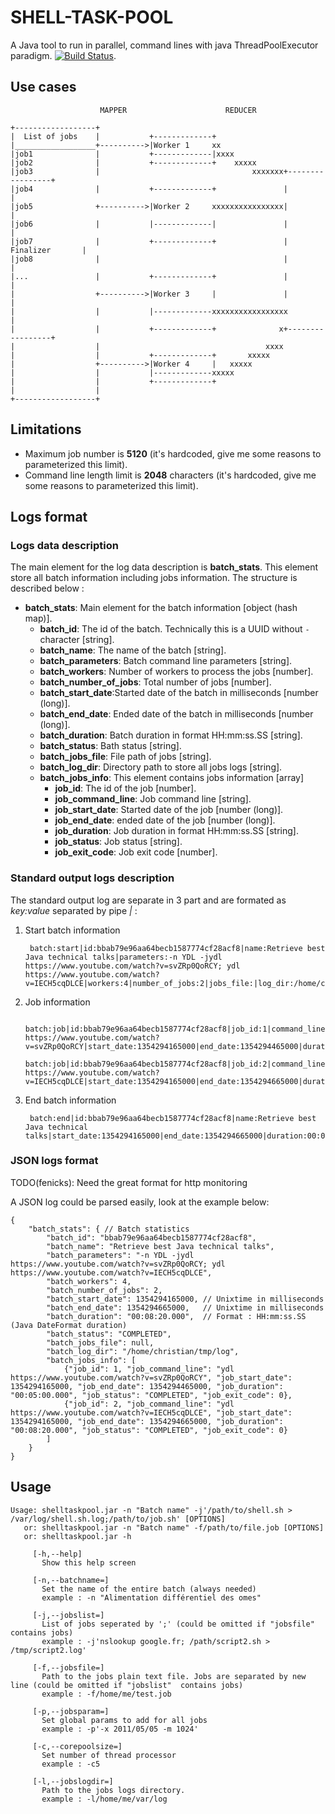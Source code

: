 # SHELL-TASK-POOL

A Java tool to run in parallel, command lines with java ThreadPoolExecutor paradigm. [![Build Status](https://secure.travis-ci.org/fenicks/shell-task-pool.png?branch=master)](http://travis-ci.org/fenicks/shell-task-pool).

## Use cases

                        MAPPER                      REDUCER

    +------------------+
    |  List of jobs    |           +-------------+
    |__________________+---------->|Worker 1     xx
    |job1              |           +-------------|xxxx
    |job2              |           +-------------+    xxxxx
    |job3              |                                  xxxxxxx+-----------------+
    |job4              |           +-------------+               |                 |
    |job5              +---------->|Worker 2     xxxxxxxxxxxxxxxx|                 |
    |job6              |           |-------------|               |                 |
    |job7              |           +-------------+               | Finalizer       |
    |job8              |                                         |                 |
    |...               |           +-------------+               |                 |
    |                  +---------->|Worker 3     |               |                 |
    |                  |           |-------------xxxxxxxxxxxxxxxxx                 |
    |                  |           +-------------+              x+-----------------+
    |                  |                                     xxxx
    |                  |           +-------------+       xxxxx
    |                  +---------->|Worker 4     |   xxxxx
    |                  |           |-------------xxxxx
    |                  |           +-------------+
    |                  |
    +------------------+

## Limitations
* Maximum job number is **5120** (it's hardcoded, give me some reasons to parameterized this limit).
* Command line length limit is **2048** characters (it's hardcoded, give me some reasons to parameterized this limit).

## Logs format
### Logs data description
The main element for the log data description is **batch\_stats**. This element store all batch information including jobs information.
The structure is described below :

* **batch\_stats**: Main element for the batch information [object (hash map)].
    * **batch\_id**: The id of the batch. Technically this is a UUID without `-` character [string].
    * **batch\_name**: The name of the batch [string].
    * **batch\_parameters**: Batch command line parameters [string].
    * **batch\_workers**: Number of workers to process the jobs [number].
    * **batch\_number\_of\_jobs**: Total number of jobs [number].
    * **batch\_start\_date**:Started date of the batch in milliseconds [number (long)].
    * **batch\_end\_date**: Ended date of the batch in milliseconds [number (long)].
    * **batch\_duration**: Batch duration in format HH:mm:ss.SS [string].
    * **batch\_status**: Bath status [string].
    * **batch\_jobs\_file**: File path of jobs [string].
    * **batch\_log\_dir**: Directory path to store all jobs logs [string].
    * **batch\_jobs\_info**: This element contains jobs information [array]
        * **job\_id**: The id of the job [number].
        * **job\_command\_line**: Job command line [string].
        * **job\_start\_date**: Started date of the job [number (long)].
        * **job\_end\_date**: ended date of the job [number (long)].
        * **job\_duration**: Job duration in format HH:mm:ss.SS [string].
        * **job\_status**: Job status [string].
        * **job\_exit\_code**: Job exit code [number].

### Standard output logs description
The standard output log are separate in 3 part and are formated as *key:value* separated by pipe *|* :

1. Start batch information

        batch:start|id:bbab79e96aa64becb1587774cf28acf8|name:Retrieve best Java technical talks|parameters:-n YDL -jydl https://www.youtube.com/watch?v=svZRp0QoRCY; ydl https://www.youtube.com/watch?v=IECH5cqDLCE|workers:4|number_of_jobs:2|jobs_file:|log_dir:/home/christian/tmp/log|start_date:1354294165000|status:STARTED


2. Job information

        batch:job|id:bbab79e96aa64becb1587774cf28acf8|job_id:1|command_line:ydl https://www.youtube.com/watch?v=svZRp0QoRCY|start_date:1354294165000|end_date:1354294465000|duration:00:05:00.000|status:COMPLETED|exit_code:0
        batch:job|id:bbab79e96aa64becb1587774cf28acf8|job_id:2|command_line:ydl https://www.youtube.com/watch?v=IECH5cqDLCE|start_date:1354294165000|end_date:1354294665000|duration:00:08:20.000|status:COMPLETED|exit_code:0


3. End batch information


        batch:end|id:bbab79e96aa64becb1587774cf28acf8|name:Retrieve best Java technical talks|start_date:1354294165000|end_date:1354294665000|duration:00:08:20.000|status:COMPLETED


### JSON logs format

TODO(fenicks): Need the great format for http monitoring

A JSON log could be parsed easily, look at the example below:

    {
        "batch_stats": { // Batch statistics
            "batch_id": "bbab79e96aa64becb1587774cf28acf8",
            "batch_name": "Retrieve best Java technical talks",
            "batch_parameters": "-n YDL -jydl https://www.youtube.com/watch?v=svZRp0QoRCY; ydl https://www.youtube.com/watch?v=IECH5cqDLCE",
            "batch_workers": 4,
            "batch_number_of_jobs": 2,
            "batch_start_date": 1354294165000, // Unixtime in milliseconds
            "batch_end_date": 1354294665000,   // Unixtime in milliseconds
            "batch_duration": "00:08:20.000",  // Format : HH:mm:ss.SS (Java DateFormat duration)
            "batch_status": "COMPLETED",
            "batch_jobs_file": null,
            "batch_log_dir": "/home/christian/tmp/log",
            "batch_jobs_info": [
                {"job_id": 1, "job_command_line": "ydl https://www.youtube.com/watch?v=svZRp0QoRCY", "job_start_date": 1354294165000, "job_end_date": 1354294465000, "job_duration": "00:05:00.000", "job_status": "COMPLETED", "job_exit_code": 0},
                {"job_id": 2, "job_command_line": "ydl https://www.youtube.com/watch?v=IECH5cqDLCE", "job_start_date": 1354294165000, "job_end_date": 1354294665000, "job_duration": "00:08:20.000", "job_status": "COMPLETED", "job_exit_code": 0}
            ]
        }
    }


## Usage

    Usage: shelltaskpool.jar -n "Batch name" -j'/path/to/shell.sh > /var/log/shell.sh.log;/path/to/job.sh' [OPTIONS]
       or: shelltaskpool.jar -n "Batch name" -f/path/to/file.job [OPTIONS]
       or: shelltaskpool.jar -h

         [-h,--help]
       	   Show this help screen

         [-n,--batchname=]
       	   Set the name of the entire batch (always needed)
       	   example : -n "Alimentation différentiel des omes"

         [-j,--jobslist=]
       	   List of jobs seperated by ';' (could be omitted if "jobsfile"  contains jobs)
       	   example : -j'nslookup google.fr; /path/script2.sh > /tmp/script2.log'

         [-f,--jobsfile=]
       	   Path to the jobs plain text file. Jobs are separated by new line (could be omitted if "jobslist"  contains jobs)
       	   example : -f/home/me/test.job

         [-p,--jobsparam=]
       	   Set global params to add for all jobs
       	   example : -p'-x 2011/05/05 -m 1024'

         [-c,--corepoolsize=]
       	   Set number of thread processor
       	   example : -c5

         [-l,--jobslogdir=]
       	   Path to the jobs logs directory.
       	   example : -l/home/me/var/log

